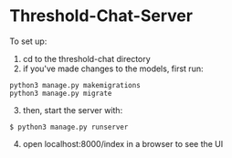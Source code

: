 # Threshold-Chat-Server

To set up:
1. cd to the threshold-chat directory
2. if you've made changes to the models, first run:
```
python3 manage.py makemigrations
python3 manage.py migrate
```
3. then, start the server with:
```
$ python3 manage.py runserver
```
4. open localhost:8000/index in a browser to see the UI
